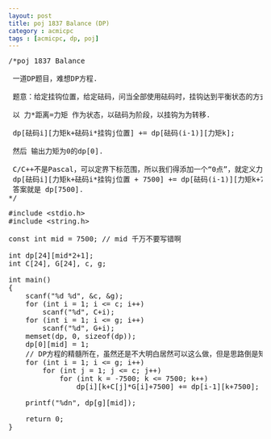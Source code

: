 ```yaml
---
layout: post
title: poj 1837 Balance (DP)
category : acmicpc
tags : [acmicpc, dp, poj]
---
```


<pre>/*poj 1837 Balance  

 一道DP题目，难想DP方程.  

 题意：给定挂钩位置，给定砝码，问当全部使用砝码时，挂钩达到平衡状态的方式有几种。  

 以 力*距离=力矩 作为状态，以砝码为阶段，以挂钩为为转移.  

 dp[砝码i][力矩k+砝码i*挂钩j位置] += dp[砝码(i-1)][力矩k];  

 然后 输出力矩为0的dp[0].  

 C/C++不是Pascal，可以定界下标范围，所以我们得添加一个“0点”，就定义力矩最大7500吧！  
 dp[砝码i][力矩k+砝码i*挂钩j位置 + 7500] += dp[砝码(i-1)][力矩k+7500];  
 答案就是 dp[7500].  
*/</pre>  
<!--more-->  
<pre>#include &lt;stdio.h&gt;  
#include &lt;string.h&gt;  

const int mid = 7500; // mid 千万不要写错啊  

int dp[24][mid*2+1];  
int C[24], G[24], c, g;  

int main()  
{  
    scanf("%d %d", &amp;c, &amp;g);  
    for (int i = 1; i &lt;= c; i++)  
        scanf("%d", C+i);  
    for (int i = 1; i &lt;= g; i++)  
        scanf("%d", G+i);  
    memset(dp, 0, sizeof(dp));  
    dp[0][mid] = 1;  
    // DP方程的精髓所在，虽然还是不大明白居然可以这么做，但是思路倒是知道了  
    for (int i = 1; i &lt;= g; i++)   
        for (int j = 1; j &lt;= c; j++)  
            for (int k = -7500; k &lt;= 7500; k++)  
                dp[i][k+C[j]*G[i]+7500] += dp[i-1][k+7500];  

    printf("%dn", dp[g][mid]);  

    return 0;  
}</pre>  
